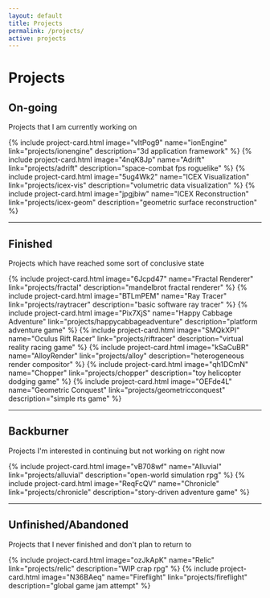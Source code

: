 ```yaml
---
layout: default
title: Projects
permalink: /projects/
active: projects
---
```



<div class="page-header">
<h1>Projects</h1>
</div>

<h2>On-going</h2>
<p>Projects that I am currently working on</p>
<div class="row">
{% include project-card.html image="vltPog9" name="ionEngine" link="projects/ionengine" description="3d application framework" %}
{% include project-card.html image="4nqK8Jp" name="Adrift" link="projects/adrift" description="space-combat fps roguelike" %}
{% include project-card.html image="5ug4Wk2" name="ICEX Visualization" link="projects/icex-vis" description="volumetric data visualization" %}
{% include project-card.html image="jpgjbiw" name="ICEX Reconstruction" link="projects/icex-geom" description="geometric surface reconstruction" %}
</div>

<hr />

<h2>Finished</h2>
<p>Projects which have reached some sort of conclusive state</p>
<div class="row">
{% include project-card.html image="6Jcpd47" name="Fractal Renderer" link="projects/fractal" description="mandelbrot fractal renderer" %}
{% include project-card.html image="BTLmPEM" name="Ray Tracer" link="projects/raytracer" description="basic software ray tracer" %}
{% include project-card.html image="Pix7XjS" name="Happy Cabbage Adventure" link="projects/happycabbageadventure" description="platform adventure game" %}
{% include project-card.html image="SMQkXPI" name="Oculus Rift Racer" link="projects/riftracer" description="virtual reality racing game" %}
{% include project-card.html image="kSaCuBR" name="AlloyRender" link="projects/alloy" description="heterogeneous render compositor" %}
{% include project-card.html image="qh1DCmN" name="Chopper" link="projects/chopper" description="toy helicopter dodging game" %}
{% include project-card.html image="OEFde4L" name="Geometric Conquest" link="projects/geometricconquest" description="simple rts game" %}
</div>

<hr />

<h2>Backburner</h2>
<p>Projects I'm interested in continuing but not working on right now</p>
<div class="row">
{% include project-card.html image="vB708wf" name="Alluvial" link="projects/alluvial" description="open-world simulation rpg" %}
{% include project-card.html image="ReqFcQV" name="Chronicle" link="projects/chronicle" description="story-driven adventure game" %}
</div>

<hr />

<h2>Unfinished/Abandoned</h2>
<p>Projects that I never finished and don't plan to return to</p>
<div class="row">
{% include project-card.html image="ozJkApK" name="Relic" link="projects/relic" description="WIP crap rpg" %}
{% include project-card.html image="N36BAeq" name="Fireflight" link="projects/fireflight" description="global game jam attempt" %}
</div>


<?php setActive('Projects'); ?>
